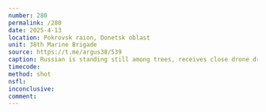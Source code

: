 ```yaml
---
number: 280
permalink: /280
date: 2025-4-13
location: Pokrovsk raion, Donetsk oblast
unit: 38th Marine Brigade
source: https://t.me/argus38/539
caption: Russian is standing still among trees, receives close drone drop, falls down and receives another one. Camera zooms in, he looks fairly young, now without helmet, and doesn't seem to have visible injury, yet proceeds with aiming his AK under his chin and shooting himself
timecode: 
method: shot
nsfl: 
inconclusive: 
comment: 
---
```

<script async src="https://telegram.org/js/telegram-widget.js?22" data-telegram-post="argus38/539" data-width="100%"></script>